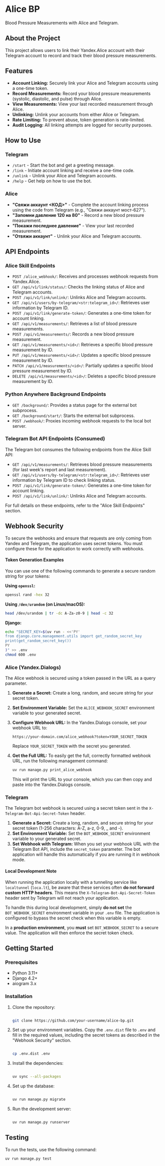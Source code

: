 # Alice BP

Blood Pressure Measurements with Alice and Telegram.

## About the Project

This project allows users to link their Yandex.Alice account with their Telegram account to record and track their blood pressure measurements.

## Features

*   **Account Linking:** Securely link your Alice and Telegram accounts using a one-time token.
*   **Record Measurements:** Record your blood pressure measurements (systolic, diastolic, and pulse) through Alice.
*   **View Measurements:** View your last recorded measurement through Alice.
*   **Unlinking:** Unlink your accounts from either Alice or Telegram.
*   **Rate Limiting:** To prevent abuse, token generation is rate-limited.
*   **Audit Logging:** All linking attempts are logged for security purposes.

## How to Use

### Telegram

*   `/start` - Start the bot and get a greeting message.
*   `/link` - Initiate account linking and receive a one-time code.
*   `/unlink` - Unlink your Alice and Telegram accounts.
*   `/help` - Get help on how to use the bot.

### Alice

*   **"Свяжи аккаунт <КОД>"** - Complete the account linking process using the code from Telegram (e.g., "Свяжи аккаунт мост-627").
*   **"Запомни давление 120 на 80"** - Record a new blood pressure measurement.
*   **"Покажи последнее давление"** - View your last recorded measurement.
*   **"Отвяжи аккаунт"** - Unlink your Alice and Telegram accounts.

## API Endpoints

### Alice Skill Endpoints

*   `POST /alice_webhook/`: Receives and processes webhook requests from Yandex.Alice.
*   `GET /api/v1/link/status/`: Checks the linking status of Alice and Telegram accounts.
*   `POST /api/v1/link/unlink/`: Unlinks Alice and Telegram accounts.
*   `GET /api/v1/users/by-telegram/<str:telegram_id>/`: Retrieves user information by Telegram ID.
*   `POST /api/v1/link/generate-token/`: Generates a one-time token for account linking.
*   `GET /api/v1/measurements/`: Retrieves a list of blood pressure measurements.
*   `POST /api/v1/measurements/`: Records a new blood pressure measurement.
*   `GET /api/v1/measurements/<id>/`: Retrieves a specific blood pressure measurement by ID.
*   `PUT /api/v1/measurements/<id>/`: Updates a specific blood pressure measurement by ID.
*   `PATCH /api/v1/measurements/<id>/`: Partially updates a specific blood pressure measurement by ID.
*   `DELETE /api/v1/measurements/<id>/`: Deletes a specific blood pressure measurement by ID.

### Python Anywhere Background Endpoints

*   `GET /background/`: Provides a status page for the external bot subprocess.
*   `GET /background/start/`: Starts the external bot subprocess.
*   `POST /webhook/`: Proxies incoming webhook requests to the local bot server.

### Telegram Bot API Endpoints (Consumed)

The Telegram bot consumes the following endpoints from the Alice Skill API:

*   `GET /api/v1/measurements/`: Retrieves blood pressure measurements (for last week's report and last measurement).
*   `GET /api/v1/users/by-telegram/<str:telegram_id>/`: Retrieves user information by Telegram ID to check linking status.
*   `POST /api/v1/link/generate-token/`: Generates a one-time token for account linking.
*   `POST /api/v1/link/unlink/`: Unlinks Alice and Telegram accounts.

For full details on these endpoints, refer to the "Alice Skill Endpoints" section.

## Webhook Security

To secure the webhooks and ensure that requests are only coming from Yandex and Telegram, the application uses secret tokens. You must configure these for the application to work correctly with webhooks.

#### Token Generation Examples

You can use one of the following commands to generate a secure random string for your tokens:

**Using `openssl`:**
```bash
openssl rand -hex 32
```

**Using `/dev/urandom` (on Linux/macOS):**
```bash
head /dev/urandom | tr -dc A-Za-z0-9 | head -c 32
```

**Django:**
```bash
echo "SECRET_KEY=$(uv run - <<'PY'                                                                                                     ─╯
from django.core.management.utils import get_random_secret_key
print(get_random_secret_key())
PY
)" >> .env
chmod 600 .env
```


### Alice (Yandex.Dialogs)

The Alice webhook is secured using a token passed in the URL as a query parameter.

1.  **Generate a Secret:** Create a long, random, and secure string for your secret token.
2.  **Set Environment Variable:** Set the `ALICE_WEBHOOK_SECRET` environment variable to your generated secret.
3.  **Configure Webhook URL:** In the Yandex.Dialogs console, set your webhook URL to:
    ```
    https://your-domain.com/alice_webhook?token=YOUR_SECRET_TOKEN
    ```
    Replace `YOUR_SECRET_TOKEN` with the secret you generated.

4.  **Get the Full URL:** To easily get the full, correctly formatted webhook URL, run the following management command:
    ```bash
    uv run manage.py print_alice_webhook
    ```
    This will print the URL to your console, which you can then copy and paste into the Yandex.Dialogs console.

### Telegram

The Telegram bot webhook is secured using a secret token sent in the `X-Telegram-Bot-Api-Secret-Token` header.

1.  **Generate a Secret:** Create a long, random, and secure string for your secret token (1-256 characters: A-Z, a-z, 0-9, _ and -).
2.  **Set Environment Variable:** Set the `BOT_WEBHOOK_SECRET` environment variable to your generated secret.
3.  **Set Webhook with Telegram:** When you set your webhook URL with the Telegram Bot API, include the `secret_token` parameter. The bot application will handle this automatically if you are running it in webhook mode.

#### Local Development Note

When running the application locally with a tunneling service like `localtunnel` (`loca.lt`), be aware that these services often **do not forward custom HTTP headers**. This means the `X-Telegram-Bot-Api-Secret-Token` header sent by Telegram will not reach your application.

To handle this during local development, simply **do not set** the `BOT_WEBHOOK_SECRET` environment variable in your `.env` file. The application is configured to bypass the secret check when this variable is empty.

In a **production environment**, you **must** set `BOT_WEBHOOK_SECRET` to a secure value. The application will then enforce the secret token check.



## Getting Started

### Prerequisites

*   Python 3.11+
*   Django 4.2+
*   aiogram 3.x

### Installation



1.  Clone the repository:

    ```bash

    git clone https://github.com/your-username/alice-bp.git

    ```

2.  Set up your environment variables. Copy the `.env.dist` file to `.env` and fill in the required values, including the secret tokens as described in the "Webhook Security" section.

    ```bash

    cp .env.dist .env

    ```

3.  Install the dependencies:

    ```bash

    uv sync --all-packages

    ```

4.  Set up the database:

    ```bash

    uv run manage.py migrate

    ```

5.  Run the development server:

    ```bash

    uv run manage.py runserver

    ```

## Testing

To run the tests, use the following command:

```bash
uv run manage.py test
```
